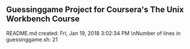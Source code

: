 ## Guessinggame Project for Coursera's The Unix Workbench Course
README.md created: Fri, Jan 19, 2018  3:02:34 PM
\nNumber of lines in guessinggame.sh: 21
